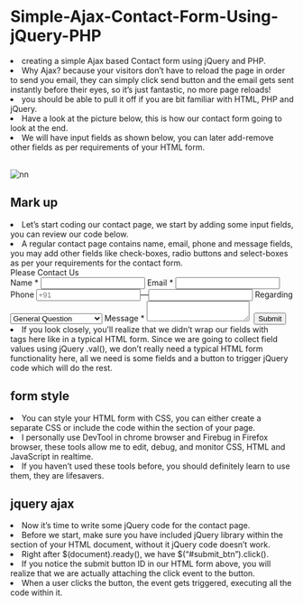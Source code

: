 # Simple-Ajax-Contact-Form-Using-jQuery-PHP

<li>creating a simple Ajax based Contact form using jQuery and PHP. </li>

<li> Why Ajax? because your visitors don’t have to reload the page in order to send you email, they can simply click send button and the email gets sent instantly before their eyes, so it’s just fantastic, no more page reloads! </li>

<li>  you should be able to pull it off if you are bit familiar with HTML, PHP and jQuery.</li>

<li> Have a look at the picture below, this is how our contact form going to look at the end.</li>

<li> We will have input fields as shown below, you can later add-remove other fields as per requirements of your HTML form.</li>

<br>

![nn](https://user-images.githubusercontent.com/12325386/29163657-b626479e-7def-11e7-9629-298f958acc09.JPG)



## Mark up

<li> Let’s start coding our contact page, we start by adding some input fields, you can review our code below. </li>

<li> A regular contact page contains name, email, phone and message fields, you may add other fields like check-boxes, radio buttons and select-boxes as per your requirements for the contact form. </li>


<div class="form-style" id="contact_form">
    <div class="form-style-heading">Please Contact Us</div>
    <div id="contact_results"></div>
    <div id="contact_body">
        <label><span>Name <span class="required">*</span></span>
            <input type="text" name="name" id="name" required="true" class="input-field"/>
        </label>
        <label><span>Email <span class="required">*</span></span>
            <input type="email" name="email" required="true" class="input-field"/>
        </label>
        <label><span>Phone</span>
            <input type="text" name="phone1" maxlength="4" placeholder="+91"  required="true" class="tel-number-field"/>&mdash;<input type="text" name="phone2" maxlength="15"  required="true" class="tel-number-field long" />
        </label>
            <label for="subject"><span>Regarding</span>
            <select name="subject" class="select-field">
            <option value="General Question">General Question</option>
            <option value="Advertise">Advertisement</option>
            <option value="Partnership">Partnership Oppertunity</option>
            </select>
        </label>
        <label for="field5"><span>Message <span class="required">*</span></span>
            <textarea name="message" id="message" class="textarea-field" required="true"></textarea>
        </label>
        <label>
            <span>&nbsp;</span><input type="submit" id="submit_btn" value="Submit" />
        </label>
    </div>
</div>

<li> If you look closely, you’ll realize that we didn’t wrap our fields with <FORM> tags here like in a typical HTML form. Since we are going to collect field values using jQuery .val(), we don’t really need a typical HTML form functionality here, all we need is some fields and a button to trigger jQuery code which will do the rest. </li>






## form style

<li> You can style your HTML form with CSS, you can either create a separate CSS or include the code within the <head></head> section of your page. </li>

<li> I personally use DevTool in chrome browser and Firebug in Firefox browser, these tools allow me to edit, debug, and monitor CSS, HTML and JavaScript in realtime. </li>

<li> If you haven’t used these tools before, you should definitely learn to use them, they are lifesavers. </li>


## jquery ajax

<li> Now it’s time to write some jQuery code for the contact page. </li>
<li> Before we start, make sure you have included jQuery library within the <HEAD> section of your HTML document, without it jQuery code doesn’t work. </li>

<li> Right after $(document).ready(), we have $(“#submit_btn”).click(). </li>

<li> If you notice the submit button ID in our HTML form above, you will realize that we are actually attaching the click event to the button. </li> 
<li> When a user clicks the button, the event gets triggered, executing all the code within it. </li>

